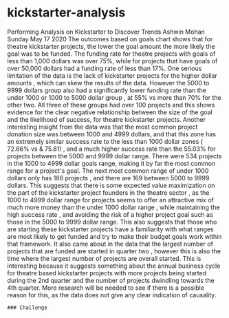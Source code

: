 # kickstarter-analysis
Performing Analysis on Kickstarter to Discover Trends
Ashwin Mohan 
Sunday May 17 2020
The outcomes based on goals chart shows that for theatre kickstarter projects,  the lower the goal amount the more likely the goal was to be funded. The funding rate for theatre projects with goals of less than 1,000 dollars was over 75%, while for projects that have goals of over 50,000 dollars had a funding rate of less than 17%. One serious limitation of the data is the lack of kickstarter projects for the higher dollar amounts , which can skew the results of the data. However the 5000 to 9999 dollars group also had a significantly lower funding rate than the under 1000 or 1000 to 5000 dollar group , at 55% vs more than 70% for the other two. All three of these groups had over 100 projects and this shows evidence for the clear negative relationship between the size of the goal and the likelihood of success, for theatre kickstarter projects. 
	Another interesting insight from the data was that the most common project donation size was between 1000 and 4999 dollars, and that this zone has an extremely similar success rate to the less than 1000 dollar zones ( 72.66% vs & 75.81) , and a much higher success rate than the  55.03% for projects between the 5000 and 9999 dollar range. There were 534 projects in the 1000 to 4999 dollar goals range, making it by far the most common range for a project's goal. The next most common range of under 1000 dollars only has 186 projects , and there are 169 between 5000 to 9999 dollars. This suggests that there is some expected value maximization on the part of the kickstarter project founders in the theatre sector , as the 1000 to 4999 dollar range for projects seems to offer an attractive mix of much more money than the under 1000 dollar range , while maintaining the high success rate , and avoiding the risk of a higher project goal such as those in the 5000 to 9999 dollar range. This also suggests that those who are starting these kickstarter projects have a familiarity with what ranges are most likely to get funded and try to make their budget goals work within that framework.
	It also came about in the data that the largest number of projects that are funded are started in quarter two , however this is also the time where the largest number of projects are overall started. This is interesting because it suggests something about the annual business cycle for theatre based kickstarter projects with more projects being started during the 2nd quarter and the number of projects dwindling towards the 4th quarter. More research will be needed to see if there is a possible reason for this, as the data does not give any clear indication of causality.
	
	### Challenge
	
	
	



